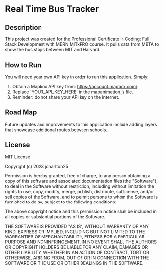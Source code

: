 # Real Time Bus Tracker

## Description
This project was created for the Professional Certificate in Coding: Full Stack Development with MERN MITxPRO course. It pulls data from MBTA to show the bus stops between MIT and Harvard.

## How to Run
You will need your own API key in order to run this application. 
Simply:
1. Obtain a Mapbox API key from: https://account.mapbox.com/.
2. Replace 'YOUR_API_KEY_HERE' in the mapanimation.js file.
3. Reminder: do not share your API key on the internet. 

## Road Map
Future updates and improvements to this application include adding layers that showcase additional routes between schools.

## License
MIT License

Copyright (c) 2023 jcharlton25

Permission is hereby granted, free of charge, to any person obtaining a copy
of this software and associated documentation files (the "Software"), to deal
in the Software without restriction, including without limitation the rights
to use, copy, modify, merge, publish, distribute, sublicense, and/or sell
copies of the Software, and to permit persons to whom the Software is
furnished to do so, subject to the following conditions:

The above copyright notice and this permission notice shall be included in all
copies or substantial portions of the Software.

THE SOFTWARE IS PROVIDED "AS IS", WITHOUT WARRANTY OF ANY KIND, EXPRESS OR
IMPLIED, INCLUDING BUT NOT LIMITED TO THE WARRANTIES OF MERCHANTABILITY,
FITNESS FOR A PARTICULAR PURPOSE AND NONINFRINGEMENT. IN NO EVENT SHALL THE
AUTHORS OR COPYRIGHT HOLDERS BE LIABLE FOR ANY CLAIM, DAMAGES OR OTHER
LIABILITY, WHETHER IN AN ACTION OF CONTRACT, TORT OR OTHERWISE, ARISING FROM,
OUT OF OR IN CONNECTION WITH THE SOFTWARE OR THE USE OR OTHER DEALINGS IN THE
SOFTWARE.
